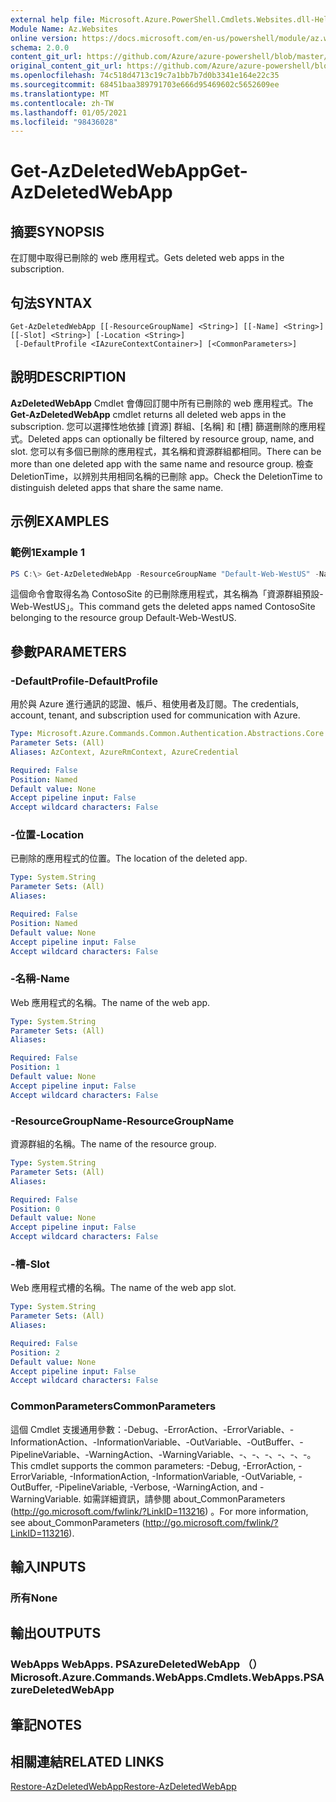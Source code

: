 ```yaml
---
external help file: Microsoft.Azure.PowerShell.Cmdlets.Websites.dll-Help.xml
Module Name: Az.Websites
online version: https://docs.microsoft.com/en-us/powershell/module/az.websites/get-azdeletedwebapp
schema: 2.0.0
content_git_url: https://github.com/Azure/azure-powershell/blob/master/src/Websites/Websites/help/Get-AzDeletedWebApp.md
original_content_git_url: https://github.com/Azure/azure-powershell/blob/master/src/Websites/Websites/help/Get-AzDeletedWebApp.md
ms.openlocfilehash: 74c518d4713c19c7a1bb7b7d0b3341e164e22c35
ms.sourcegitcommit: 68451baa389791703e666d95469602c5652609ee
ms.translationtype: MT
ms.contentlocale: zh-TW
ms.lasthandoff: 01/05/2021
ms.locfileid: "98436028"
---
```

# <span data-ttu-id="48290-101">Get-AzDeletedWebApp</span><span class="sxs-lookup"><span data-stu-id="48290-101">Get-AzDeletedWebApp</span></span>

## <span data-ttu-id="48290-102">摘要</span><span class="sxs-lookup"><span data-stu-id="48290-102">SYNOPSIS</span></span>
<span data-ttu-id="48290-103">在訂閱中取得已刪除的 web 應用程式。</span><span class="sxs-lookup"><span data-stu-id="48290-103">Gets deleted web apps in the subscription.</span></span>

## <span data-ttu-id="48290-104">句法</span><span class="sxs-lookup"><span data-stu-id="48290-104">SYNTAX</span></span>

```
Get-AzDeletedWebApp [[-ResourceGroupName] <String>] [[-Name] <String>] [[-Slot] <String>] [-Location <String>]
 [-DefaultProfile <IAzureContextContainer>] [<CommonParameters>]
```

## <span data-ttu-id="48290-105">說明</span><span class="sxs-lookup"><span data-stu-id="48290-105">DESCRIPTION</span></span>
<span data-ttu-id="48290-106">**AzDeletedWebApp** Cmdlet 會傳回訂閱中所有已刪除的 web 應用程式。</span><span class="sxs-lookup"><span data-stu-id="48290-106">The **Get-AzDeletedWebApp** cmdlet returns all deleted web apps in the subscription.</span></span> <span data-ttu-id="48290-107">您可以選擇性地依據 [資源] 群組、[名稱] 和 [槽] 篩選刪除的應用程式。</span><span class="sxs-lookup"><span data-stu-id="48290-107">Deleted apps can optionally be filtered by resource group, name, and slot.</span></span> <span data-ttu-id="48290-108">您可以有多個已刪除的應用程式，其名稱和資源群組都相同。</span><span class="sxs-lookup"><span data-stu-id="48290-108">There can be more than one deleted app with the same name and resource group.</span></span> <span data-ttu-id="48290-109">檢查 DeletionTime，以辨別共用相同名稱的已刪除 app。</span><span class="sxs-lookup"><span data-stu-id="48290-109">Check the DeletionTime to distinguish deleted apps that share the same name.</span></span>

## <span data-ttu-id="48290-110">示例</span><span class="sxs-lookup"><span data-stu-id="48290-110">EXAMPLES</span></span>

### <span data-ttu-id="48290-111">範例1</span><span class="sxs-lookup"><span data-stu-id="48290-111">Example 1</span></span>
```powershell
PS C:\> Get-AzDeletedWebApp -ResourceGroupName "Default-Web-WestUS" -Name "ContosoSite"
```

<span data-ttu-id="48290-112">這個命令會取得名為 ContosoSite 的已刪除應用程式，其名稱為「資源群組預設-Web-WestUS」。</span><span class="sxs-lookup"><span data-stu-id="48290-112">This command gets the deleted apps named ContosoSite belonging to the resource group Default-Web-WestUS.</span></span>

## <span data-ttu-id="48290-113">參數</span><span class="sxs-lookup"><span data-stu-id="48290-113">PARAMETERS</span></span>

### <span data-ttu-id="48290-114">-DefaultProfile</span><span class="sxs-lookup"><span data-stu-id="48290-114">-DefaultProfile</span></span>
<span data-ttu-id="48290-115">用於與 Azure 進行通訊的認證、帳戶、租使用者及訂閱。</span><span class="sxs-lookup"><span data-stu-id="48290-115">The credentials, account, tenant, and subscription used for communication with Azure.</span></span>

```yaml
Type: Microsoft.Azure.Commands.Common.Authentication.Abstractions.Core.IAzureContextContainer
Parameter Sets: (All)
Aliases: AzContext, AzureRmContext, AzureCredential

Required: False
Position: Named
Default value: None
Accept pipeline input: False
Accept wildcard characters: False
```

### <span data-ttu-id="48290-116">-位置</span><span class="sxs-lookup"><span data-stu-id="48290-116">-Location</span></span>
<span data-ttu-id="48290-117">已刪除的應用程式的位置。</span><span class="sxs-lookup"><span data-stu-id="48290-117">The location of the deleted app.</span></span>

```yaml
Type: System.String
Parameter Sets: (All)
Aliases:

Required: False
Position: Named
Default value: None
Accept pipeline input: False
Accept wildcard characters: False
```

### <span data-ttu-id="48290-118">-名稱</span><span class="sxs-lookup"><span data-stu-id="48290-118">-Name</span></span>
<span data-ttu-id="48290-119">Web 應用程式的名稱。</span><span class="sxs-lookup"><span data-stu-id="48290-119">The name of the web app.</span></span>

```yaml
Type: System.String
Parameter Sets: (All)
Aliases:

Required: False
Position: 1
Default value: None
Accept pipeline input: False
Accept wildcard characters: False
```

### <span data-ttu-id="48290-120">-ResourceGroupName</span><span class="sxs-lookup"><span data-stu-id="48290-120">-ResourceGroupName</span></span>
<span data-ttu-id="48290-121">資源群組的名稱。</span><span class="sxs-lookup"><span data-stu-id="48290-121">The name of the resource group.</span></span>

```yaml
Type: System.String
Parameter Sets: (All)
Aliases:

Required: False
Position: 0
Default value: None
Accept pipeline input: False
Accept wildcard characters: False
```

### <span data-ttu-id="48290-122">-槽</span><span class="sxs-lookup"><span data-stu-id="48290-122">-Slot</span></span>
<span data-ttu-id="48290-123">Web 應用程式槽的名稱。</span><span class="sxs-lookup"><span data-stu-id="48290-123">The name of the web app slot.</span></span>

```yaml
Type: System.String
Parameter Sets: (All)
Aliases:

Required: False
Position: 2
Default value: None
Accept pipeline input: False
Accept wildcard characters: False
```

### <span data-ttu-id="48290-124">CommonParameters</span><span class="sxs-lookup"><span data-stu-id="48290-124">CommonParameters</span></span>
<span data-ttu-id="48290-125">這個 Cmdlet 支援通用參數：-Debug、-ErrorAction、-ErrorVariable、-InformationAction、-InformationVariable、-OutVariable、-OutBuffer、-PipelineVariable、-WarningAction、-WarningVariable、-、-、-、-、-、-。</span><span class="sxs-lookup"><span data-stu-id="48290-125">This cmdlet supports the common parameters: -Debug, -ErrorAction, -ErrorVariable, -InformationAction, -InformationVariable, -OutVariable, -OutBuffer, -PipelineVariable, -Verbose, -WarningAction, and -WarningVariable.</span></span> <span data-ttu-id="48290-126">如需詳細資訊，請參閱 about_CommonParameters (http://go.microsoft.com/fwlink/?LinkID=113216) 。</span><span class="sxs-lookup"><span data-stu-id="48290-126">For more information, see about_CommonParameters (http://go.microsoft.com/fwlink/?LinkID=113216).</span></span>

## <span data-ttu-id="48290-127">輸入</span><span class="sxs-lookup"><span data-stu-id="48290-127">INPUTS</span></span>

### <span data-ttu-id="48290-128">所有</span><span class="sxs-lookup"><span data-stu-id="48290-128">None</span></span>

## <span data-ttu-id="48290-129">輸出</span><span class="sxs-lookup"><span data-stu-id="48290-129">OUTPUTS</span></span>

### <span data-ttu-id="48290-130">WebApps WebApps. PSAzureDeletedWebApp （）</span><span class="sxs-lookup"><span data-stu-id="48290-130">Microsoft.Azure.Commands.WebApps.Cmdlets.WebApps.PSAzureDeletedWebApp</span></span>

## <span data-ttu-id="48290-131">筆記</span><span class="sxs-lookup"><span data-stu-id="48290-131">NOTES</span></span>

## <span data-ttu-id="48290-132">相關連結</span><span class="sxs-lookup"><span data-stu-id="48290-132">RELATED LINKS</span></span>

[<span data-ttu-id="48290-133">Restore-AzDeletedWebApp</span><span class="sxs-lookup"><span data-stu-id="48290-133">Restore-AzDeletedWebApp</span></span>](./Restore-AzDeletedWebApp.md)